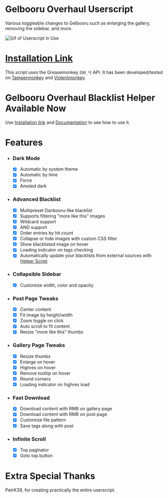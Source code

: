 # Gelbooru Overhaul Userscript

Various toggleable changes to Gelbooru such as enlarging the gallery, removing the sidebar, and more.

![Gif of Userscript in Use](./images/preview.gif)

# [Installation Link](https://github.com/Enchoseon/gelbooru-overhaul-userscript/raw/main/gelbooru-overhaul.user.js)

This script uses the Greasemonkey (`GM_*`) API. It has been developed/tested on [Tampermonkey](https://www.tampermonkey.net/) and [Violentmonkey](https://github.com/violentmonkey/violentmonkey).

# Gelbooru Overhaul Blacklist Helper Available Now

Use [Installation link](https://github.com/Enchoseon/gelbooru-overhaul-userscript/raw/main/gelbooru-overhaul.blacklist-helper.user.js) and [Documentation](./doc/HOW%20TO%20MAKE%20YOUR%20BLACKLISTS%20AUTOUPDATABLE.md) to see how to use it.

# Features

- ### Dark Mode
	- [x] Automatic by system theme
	- [x] Automatic by time
	- [x] Force
	- [x] Amoled dark
- ### Advanced Blacklist
	- [x] Multipreset Danbooru-like blacklist
	- [x] Supports filtering "more like this" images
	- [x] Wildcard support
	- [x] AND support
	- [x] Order entries by hit count
	- [x] Collapse or hide images with custom CSS filter
	- [x] Show blacklisted image on hover
	- [x] Loading indicator on tags checking
	- [x] Automatically update your blacklists from external sources with [Helper Script](./doc/HOW%20TO%20MAKE%20YOUR%20BLACKLISTS%20AUTOUPDATABLE.md)
- ### Collapsible Sidebar
	- [x] Customize width, color and opacity
- ### Post Page Tweaks
	- [x] Center content
	- [x] Fit image by height/width
	- [x] Zoom toggle on click
	- [x] Auto scroll to fit content
	- [x] Resize "more like this" thumbs
- ### Gallery Page Tweaks
	- [x] Resize thumbs
	- [x] Enlarge on hover
	- [x] Highres on hover
	- [x] Remove tooltip on hover
	- [x] Round corners
	- [x] Loading indicator on highres load
- ### Fast Download
	- [x] Download content with RMB on gallery page
	- [x] Download content with RMB on post page
	- [x] Customize file pattern
	- [x] Save tags along with post
- ### Infinite Scroll
	- [x] Top paginator
	- [x] Goto top button

# Extra Special Thanks

PetrK39, for creating practically the entire userscript.
